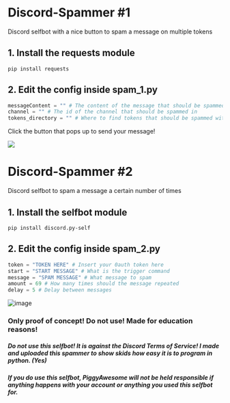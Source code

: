 # Discord-Spammer #1
Discord selfbot with a nice button to spam a message on multiple tokens

## 1. Install the requests module
`pip install requests`

## 2. Edit the config inside spam_1.py
```py
messageContent = "" # The content of the message that should be spammed
channel = "" # The id of the channel that should be spammed in
tokens_directory = "" # Where to find tokens that should be spammed with
```

Click the button that pops up to send your message!

![](https://user-images.githubusercontent.com/48888771/127731617-7ef5e957-fbad-46a0-8f5e-427a6eb5ab71.png)




# Discord-Spammer #2
Discord selfbot to spam a message a certain number of times

## 1. Install the selfbot module
`pip install discord.py-self`

## 2. Edit the config inside spam_2.py
```py
token = "TOKEN HERE" # Insert your 0auth token here
start = "START MESSAGE" # What is the trigger command
message = "SPAM MESSAGE" # What message to spam
amount = 69 # How many times should the message repeated
delay = 5 # Delay between messages
```

![image](https://user-images.githubusercontent.com/48888771/127731672-66604f8e-03ed-41bb-b23a-ec443969aa0a.png)

### Only proof of concept! Do not use! Made for education reasons!
##### Do not use this selfbot! It is against the Discord Terms of Service! I made and uploaded this spammer to show skids how easy it is to program in python. (Yes)
##### If you do use this selfbot, PiggyAwesome will not be held responsible if anything happens with your account or anything you used this selfbot for.

